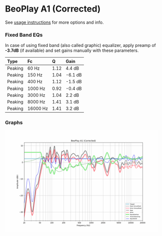 # BeoPlay A1 (Corrected)
See [usage instructions](https://github.com/jaakkopasanen/AutoEq#usage) for more options and info.

### Fixed Band EQs
In case of using fixed band (also called graphic) equalizer, apply preamp of **-3.7dB**
(if available) and set gains manually with these parameters.

| Type    | Fc       |    Q | Gain    |
|:--------|:---------|:-----|:--------|
| Peaking | 60 Hz    | 1.12 | 4.4 dB  |
| Peaking | 150 Hz   | 1.04 | -6.1 dB |
| Peaking | 400 Hz   | 1.12 | -1.5 dB |
| Peaking | 1000 Hz  | 0.92 | -0.4 dB |
| Peaking | 3000 Hz  | 1.04 | 2.2 dB  |
| Peaking | 8000 Hz  | 1.41 | 3.1 dB  |
| Peaking | 16000 Hz | 1.41 | 3.2 dB  |

### Graphs
![](./BeoPlay%20A1%20(Corrected).png)